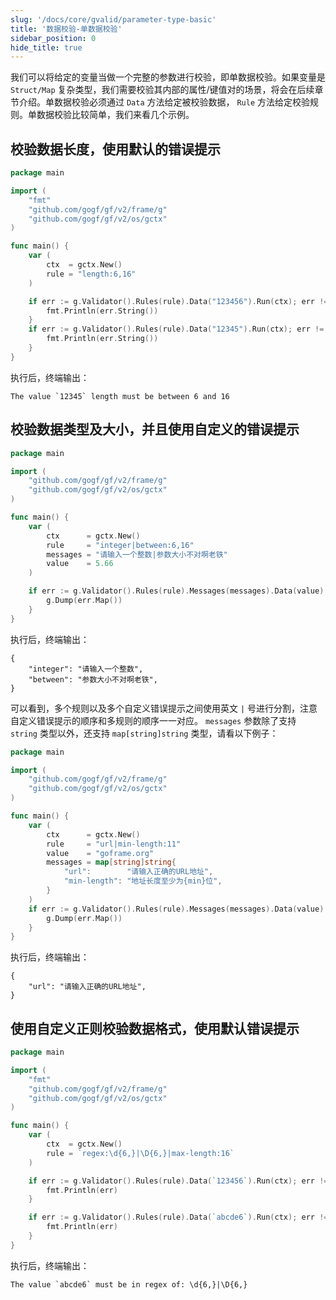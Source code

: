 ```yaml
---
slug: '/docs/core/gvalid/parameter-type-basic'
title: '数据校验-单数据校验'
sidebar_position: 0
hide_title: true
---
```


我们可以将给定的变量当做一个完整的参数进行校验，即单数据校验。如果变量是 `Struct/Map` 复杂类型，我们需要校验其内部的属性/键值对的场景，将会在后续章节介绍。单数据校验必须通过 `Data` 方法给定被校验数据， `Rule` 方法给定校验规则。单数据校验比较简单，我们来看几个示例。

## 校验数据长度，使用默认的错误提示

```go
package main

import (
    "fmt"
    "github.com/gogf/gf/v2/frame/g"
    "github.com/gogf/gf/v2/os/gctx"
)

func main() {
    var (
        ctx  = gctx.New()
        rule = "length:6,16"
    )

    if err := g.Validator().Rules(rule).Data("123456").Run(ctx); err != nil {
        fmt.Println(err.String())
    }
    if err := g.Validator().Rules(rule).Data("12345").Run(ctx); err != nil {
        fmt.Println(err.String())
    }
}
```

执行后，终端输出：

```
The value `12345` length must be between 6 and 16
```

## 校验数据类型及大小，并且使用自定义的错误提示

```go
package main

import (
    "github.com/gogf/gf/v2/frame/g"
    "github.com/gogf/gf/v2/os/gctx"
)

func main() {
    var (
        ctx      = gctx.New()
        rule     = "integer|between:6,16"
        messages = "请输入一个整数|参数大小不对啊老铁"
        value    = 5.66
    )

    if err := g.Validator().Rules(rule).Messages(messages).Data(value).Run(ctx); err != nil {
        g.Dump(err.Map())
    }
}
```

执行后，终端输出：

```
{
    "integer": "请输入一个整数",
    "between": "参数大小不对啊老铁",
}
```

可以看到，多个规则以及多个自定义错误提示之间使用英文 `|` 号进行分割，注意自定义错误提示的顺序和多规则的顺序一一对应。 `messages` 参数除了支持 `string` 类型以外，还支持 `map[string]string` 类型，请看以下例子：

```go
package main

import (
    "github.com/gogf/gf/v2/frame/g"
    "github.com/gogf/gf/v2/os/gctx"
)

func main() {
    var (
        ctx      = gctx.New()
        rule     = "url|min-length:11"
        value    = "goframe.org"
        messages = map[string]string{
            "url":        "请输入正确的URL地址",
            "min-length": "地址长度至少为{min}位",
        }
    )
    if err := g.Validator().Rules(rule).Messages(messages).Data(value).Run(ctx); err != nil {
        g.Dump(err.Map())
    }
}
```

执行后，终端输出：

```
{
    "url": "请输入正确的URL地址",
}
```

## 使用自定义正则校验数据格式，使用默认错误提示

```go
package main

import (
    "fmt"
    "github.com/gogf/gf/v2/frame/g"
    "github.com/gogf/gf/v2/os/gctx"
)

func main() {
    var (
        ctx  = gctx.New()
        rule = `regex:\d{6,}|\D{6,}|max-length:16`
    )

    if err := g.Validator().Rules(rule).Data(`123456`).Run(ctx); err != nil {
        fmt.Println(err)
    }

    if err := g.Validator().Rules(rule).Data(`abcde6`).Run(ctx); err != nil {
        fmt.Println(err)
    }
}
```

执行后，终端输出：

```
The value `abcde6` must be in regex of: \d{6,}|\D{6,}
```